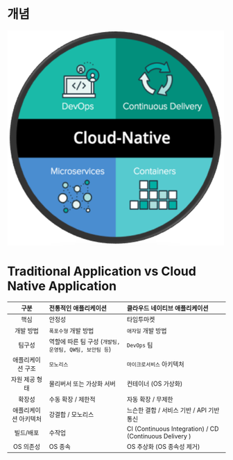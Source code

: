 개념
=====
<img title="cloud-native" src="./images/cloud-native.png" alt="cloud-native" width="500px">

Traditional Application vs Cloud Native Application
=====
구분 | 전통적인 애플리케이션 | 클라우드 네이티브 애플리케이션
:---:|:---|:---
핵심 | 안정성 | 타임투마켓
개발 방법 | `폭포수형` 개발 방법 | `애자일` 개발 방법
팀구성 | 역할에 따른 팀 구성 (`개발팀, 운영팀, QW팀, 보안팀 등`) | `DevOps` 팀
애플리케이션 구조 | `모노리스` | `마이크로서비스` 아키텍처
자원 제공 형태 | 물리버서 또는 가상화 서버 | 컨테이너 (OS 가상화)
확장성 | 수동 확장 / 제한적 | 자동 확장 / 무제한
애플리케이션 아키텍처 | 강결합 / 모노리스 | 느슨한 결합 / 서비스 기반 / API 기반 통신
빌드/배포 | 수작업 | CI (Continuous Integration) / CD (Continuous Delivery )
OS 의존성 | OS 종속 | OS 추상화 (OS 종속성 제거)
